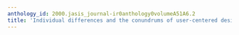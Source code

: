```yaml
---
anthology_id: 2000.jasis_journal-ir0anthology0volumeA51A6.2
title: 'Individual differences and the conundrums of user-centered design: Two experiments'
---
```

